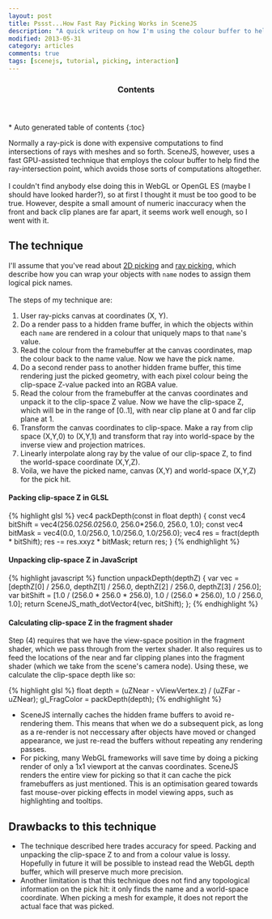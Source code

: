 ```yaml
---
layout: post
title: Pssst...How Fast Ray Picking Works in SceneJS
description: "A quick writeup on how I'm using the colour buffer to help find ray-intersects and avoid expensive intersection calculations"
modified: 2013-05-31
category: articles
comments: true
tags: [scenejs, tutorial, picking, interaction]
---
```


<section id="table-of-contents" class="toc">
  <header>
    <h3>Contents</h3>
  </header>
<div id="drawer" markdown="1">
*  Auto generated table of contents
{:toc}
</div>
</section><!-- /#table-of-contents -->

Normally a ray-pick is done with expensive computations to find intersections of rays with meshes and so forth.
SceneJS, however, uses a fast GPU-assisted technique that employs the colour buffer to help find the ray-intersection point, which
 avoids those sorts of computations altogether.
 <br><br>
I couldn't find anybody else doing this in WebGL or OpenGL ES (maybe I should have looked harder?), so at first I thought
it must be too good to be true. However, despite a small amount of numeric inaccuracy when the front and back clip planes
are far apart, it seems work well enough, so I went with it.

## The technique
I'll assume that you've read about [2D picking]({{site.url}}/articles/scenejs-picking)
and [ray picking]({{site.url}}/articles/scenejs-ray-picking), which describe how you can wrap your objects with ```name```
nodes to assign them logical pick names.
<br><br>
The steps of my technique are:

1. User ray-picks canvas at coordinates (X, Y).
2. Do a render pass to a hidden frame buffer, in which the objects within each ```name``` are rendered in a colour that
uniquely maps to that ```name```'s value.
3. Read the colour from the framebuffer at the canvas coordinates, map the colour back to the name value. Now we have the pick name.
4. Do a second render pass to another hidden frame buffer, this time rendering just the picked geometry, with each pixel
colour being the clip-space Z-value packed into an RGBA value.
5. Read the colour from the framebuffer at the canvas coordinates and unpack it to the clip-space Z value. Now we have the
clip-space Z, which will be in the range of [0..1], with near clip plane at 0 and far clip plane at 1.
6. Transform the canvas coordinates to clip-space. Make a ray from clip space (X,Y,0) to (X,Y,1) and transform that ray
into world-space by the inverse view and projection matrices.
7. Linearly interpolate along ray by the value of our clip-space Z, to find the world-space coordinate (X,Y,Z).
8. Voila, we have the picked name, canvas (X,Y) and world-space (X,Y,Z) for the pick hit.

#### Packing clip-space Z in GLSL

{% highlight glsl %}
vec4 packDepth(const in float depth) {
    const vec4 bitShift = vec4(256.0*256.0*256.0, 256.0*256.0, 256.0, 1.0);
    const vec4 bitMask  = vec4(0.0, 1.0/256.0, 1.0/256.0, 1.0/256.0);
    vec4 res = fract(depth * bitShift);
    res -= res.xxyz * bitMask;
    return res;
}
{% endhighlight %}

#### Unpacking clip-space Z in JavaScript

{% highlight javascript %}
function unpackDepth(depthZ) {
    var vec = [depthZ[0] / 256.0, depthZ[1] / 256.0, depthZ[2] / 256.0, depthZ[3] / 256.0];
    var bitShift = [1.0 / (256.0 * 256.0 * 256.0), 1.0 / (256.0 * 256.0), 1.0 / 256.0, 1.0];
    return SceneJS_math_dotVector4(vec, bitShift);
};
{% endhighlight %}

#### Calculating clip-space Z in the fragment shader
Step (4) requires that we have the view-space position in the fragment shader, which we pass through from the vertex shader. It also requires us to feed the locations of the near and far clipping planes into the fragment shader (which we take from the scene's camera node). Using these, we calculate the clip-space depth like so:

{% highlight glsl %}
float depth = (uZNear - vViewVertex.z) / (uZFar - uZNear);
gl_FragColor = packDepth(depth);
{% endhighlight %}

* SceneJS internally caches the hidden frame buffers to avoid re-rendering them. This means that when we do a subsequent pick, as long as a re-render is not neccessary after objects have moved or changed appearance, we just re-read the buffers without repeating any rendering passes.
* For picking, many WebGL frameworks will save time by doing a picking render of only a 1x1 viewport at the canvas coordinates. SceneJS renders the entire view for picking so that it can cache the pick framebuffers as just mentioned. This is an optimisation geared towards fast mouse-over picking effects in model viewing apps, such as highlighting and tooltips.

## Drawbacks to this technique

* The technique described here trades accuracy for speed. Packing and unpacking the clip-space Z to and from a colour value is lossy. Hopefully in future it will be possible to instead read the WebGL depth buffer, which will preserve much more precision.
* Another limitation is that this technique does not find any topological information on the pick hit: it only finds the name and a world-space coordinate. When picking a mesh for example, it does not report the actual face that was picked.
